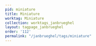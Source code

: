 ```yaml
---
pid: miniature
title: Miniature
worktag: Miniature
collection: worktags_janbrueghel
layout: tagpage_janbrueghel
order: '112'
permalink: "/janbrueghel/tags/miniature"
---
```


